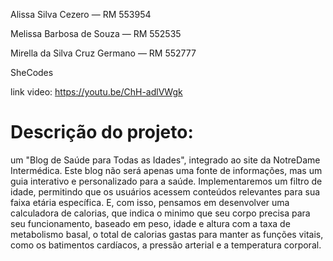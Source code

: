 Alissa Silva Cezero — RM 553954 

Melissa Barbosa de Souza — RM 552535 

Mirella da Silva Cruz Germano — RM 552777 

SheCodes

link video: https://youtu.be/ChH-adlVWgk

# Descrição do projeto: 

um "Blog de Saúde para Todas as Idades", integrado ao site da NotreDame Intermédica. 
Este blog não será apenas uma fonte de informações, mas um guia interativo e personalizado para a saúde. 
Implementaremos um filtro de idade, permitindo que os usuários acessem conteúdos relevantes para sua 
faixa etária específica. E, com isso, pensamos em desenvolver uma calculadora de calorias, que indica o minimo 
que seu corpo precisa para seu funcionamento, baseado em peso, idade e altura com a taxa de metabolismo basal, o total de calorias gastas para manter as funções vitais, como os batimentos cardíacos, a pressão arterial e a temperatura corporal.


